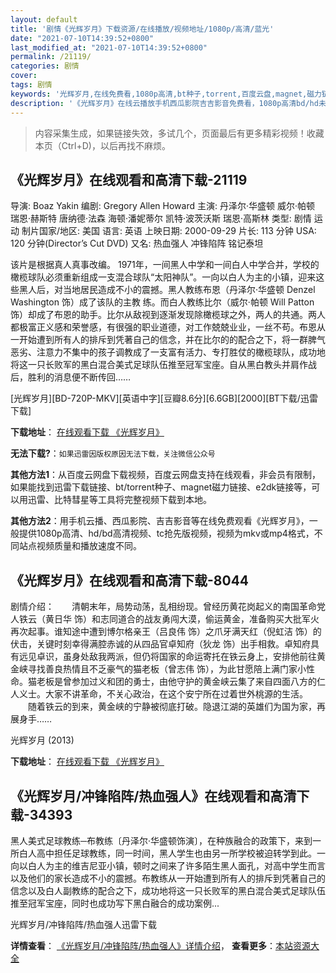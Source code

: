 ```yaml
---
layout: default
title: '剧情《光辉岁月》下载资源/在线播放/视频地址/1080p/高清/蓝光'
date: "2021-07-10T14:39:52+0800"
last_modified_at: "2021-07-10T14:39:52+0800"
permalink: /21119/
categories: 剧情
cover:
tags: 剧情
keywords: '光辉岁月,在线免费看,1080p高清,bt种子,torrent,百度云盘,magnet,磁力链,迅雷下载资源'
description: '《光辉岁月》在线云播放手机西瓜影院吉吉影音免费看，1080p高清bd/hd未删减完整版和tc抢先枪版，mkv/mp4格式，附带bt/torrent种子、magnet/磁力链、百度云盘、网盘资源迅雷下载链接'
---
```


>内容采集生成，如果链接失效，多试几个，页面最后有更多精彩视频！收藏本页（Ctrl+D)，以后再找不麻烦。


## 《光辉岁月》在线观看和高清下载-21119

导演: Boaz Yakin 编剧: Gregory Allen Howard 主演: 丹泽尔·华盛顿 威尔·帕顿 瑞恩·赫斯特 唐纳德·法森 海顿·潘妮蒂尔 凯特·波茨沃斯 瑞恩·高斯林 类型: 剧情 运动 制片国家/地区: 美国 语言: 英语 上映日期: 2000-09-29 片长: 113 分钟 USA: 120 分钟(Director’s Cut DVD) 又名: 热血强人 冲锋陷阵 铭记泰坦

该片是根据真人真事改编。 1971年，一间黑人中学和一间白人中学合并，学校的橄榄球队必须重新组成一支混合球队“太阳神队”。一向以白人为主的小镇，迎来这些黑人后，对当地居民造成不小的震撼。黑人教练布恩（丹泽尔·华盛顿 Denzel Washington 饰）成了该队的主教 练。而白人教练比尔（威尔·帕顿 Will Patton 饰）却成了布恩的助手。比尔从敌视到逐渐发现除橄榄球之外，两人的共通。两人都极富正义感和荣誉感，有很强的职业道德，对工作兢兢业业，一丝不苟。布恩从一开始遭到所有人的排斥到凭著自己的信念，并在比尔的的配合之下，将一群脾气恶劣、注意力不集中的孩子调教成了一支富有活力、专打胜仗的橄榄球队，成功地将这一只长败军的黑白混合美式足球队伍推至冠军宝座。自从黑白教头并肩作战后，胜利的消息便不断传回……


[光辉岁月][BD-720P-MKV][英语中字][豆瓣8.6分][6.6GB][2000][BT下载/迅雷下载]

**下载地址**： [在线观看下载 《光辉岁月》](https://www.btdx8.com/torrent/remember_the_titans_2000.html) 


**无法下载?**：`如果迅雷因版权原因无法下载，关注微信公众号 `

**其他方法1**：从百度云网盘下载视频，百度云网盘支持在线观看，非会员有限制，如果能找到迅雷下载链接、bt/torrent种子、magnet磁力链接、e2dk链接等，可以用迅雷、比特彗星等工具将完整视频下载到本地。

**其他方法2**：用手机云播、西瓜影院、吉吉影音等在线免费观看《光辉岁月》，一般提供1080p高清、hd/bd高清视频、tc抢先版视频，视频为mkv或mp4格式，不同站点视频质量和播放速度不同。


## 《光辉岁月》在线观看和高清下载-8044

剧情介绍：　　清朝末年，局势动荡，乱相纷现。曾经历黄花岗起义的南国革命党人铁云（黄日华 饰）和志同道合的战友勇闯大漠，偷运黄金，准备购买大批军火再次起事。谁知途中遭到博尔格亲王（吕良伟 饰）之爪牙满天红（倪虹洁 饰）的伏击，关键时刻幸得满腔赤诚的从四品官卓知府（狄龙 饰）出手相救。卓知府具有远见卓识，虽身处敌我两派，但仍将国家的命运寄托在铁云身上，安排他前往黄金峡寻找善良热情且不乏豪气的猫老板（曾志伟 饰），为此甘愿陪上满门家小性命。猫老板是曾参加过义和团的勇士，由他守护的黄金峡云集了来自四面八方的仁人义士。大家不讲革命，不关心政治，在这个安宁所在过着世外桃源的生活。  　　随着铁云的到来，黄金峡的宁静被彻底打破。隐退江湖的英雄们为国为家，再展身手……


光辉岁月 (2013)

**下载地址**： [在线观看下载 《光辉岁月》](https://www.btbtdy.me/btdy/dy3297.html) 


## 《光辉岁月/冲锋陷阵/热血强人》在线观看和高清下载-34393

黑人美式足球教练─布教练〔丹泽尔·华盛顿饰演〕，在种族融合的政策下，来到一所白人高中担任足球教练，同一时间，黑人学生也由另一所学校被迫转学到此。一向以白人为主的维吉尼亚小镇，顿时之间来了许多陌生黑人面孔，对高中学生而言以及他们的家长造成不小的震撼。布教练从一开始遭到所有人的排斥到凭著自己的信念以及白人副教练的配合之下，成功地将这一只长败军的黑白混合美式足球队伍推至冠军宝座，同时也成功写下黑白融合的成功案例...


光辉岁月/冲锋陷阵/热血强人迅雷下载

**详情查看**： [《光辉岁月/冲锋陷阵/热血强人》详情介绍](/movie/34393/)， **查看更多**：[本站资源大全](/movie/t/all/)

